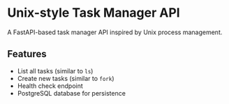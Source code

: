 # Unix-style Task Manager API

A FastAPI-based task manager API inspired by Unix process management.

## Features

- List all tasks (similar to `ls`)
- Create new tasks (similar to `fork`)
- Health check endpoint
- PostgreSQL database for persistence

